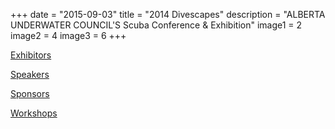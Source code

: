 +++
date        = "2015-09-03"
title       = "2014 Divescapes"
description = "ALBERTA UNDERWATER COUNCIL'S Scuba Conference & Exhibition"
image1 = 2
image2 = 4
image3 = 6
+++

[Exhibitors](/archives/2014/exhibitors/)

[Speakers](/archives/2014/speakers/)

[Sponsors](/archives/2014/sponsors/)

[Workshops](/archives/2014/workshops/)
